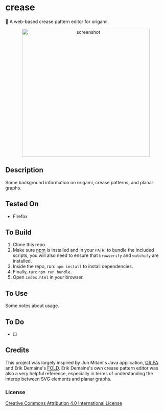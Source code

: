 # crease
📐 A web-based crease pattern editor for origami.

<p align="center">
  <img src="" alt="screenshot" width="400" height="auto"/>
</p>

## Description

Some background information on origami, crease patterns, and planar graphs.

## Tested On
- Firefox

## To Build
1. Clone this repo.
2. Make sure [npm](https://www.npmjs.com/) is installed and in your `PATH`: to bundle the included scripts, you will also need to ensure that `browserify` and `watchify` are installed.
3. Inside the repo, run: `npm install` to install dependencies.
4. Finally, run: `npm run bundle`.
5. Open `index.html` in your browser.

## To Use

Some notes about usage.

## To Do
- [ ] 

## Credits
This project was largely inspired by Jun Mitani's Java application, [ORIPA](http://mitani.cs.tsukuba.ac.jp/oripa/) and Erik Demaine's [FOLD](https://github.com/edemaine/fold). Erik Demaine's own crease pattern editor was also a very helpful reference, especially in terms of understanding the interop between SVG elements and planar graphs.

### License
[Creative Commons Attribution 4.0 International License](https://creativecommons.org/licenses/by/4.0/)

